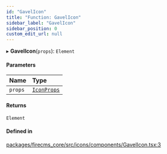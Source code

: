 ```yaml
---
id: "GavelIcon"
title: "Function: GavelIcon"
sidebar_label: "GavelIcon"
sidebar_position: 0
custom_edit_url: null
---
```


▸ **GavelIcon**(`props`): `Element`

#### Parameters

| Name | Type |
| :------ | :------ |
| `props` | [`IconProps`](../types/IconProps.md) |

#### Returns

`Element`

#### Defined in

[packages/firecms_core/src/icons/components/GavelIcon.tsx:3](https://github.com/FireCMSco/firecms/blob/d45f3739/packages/firecms_core/src/icons/components/GavelIcon.tsx#L3)

